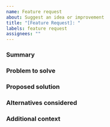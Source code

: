 ```yaml
---
name: Feature request
about: Suggest an idea or improvement
title: "[Feature Request]: "
labels: feature request
assignees: ""
---
```


### Summary
<!-- Briefly describe the feature -->

### Problem to solve
<!-- What problem does this feature solve? Why is it needed? -->

### Proposed solution
<!-- Describe how the feature should work (behavior, API, or UX changes) -->

### Alternatives considered
<!-- Any alternative solutions or workarounds you’ve tried -->

### Additional context
<!-- Add any other context, screenshots, or references -->